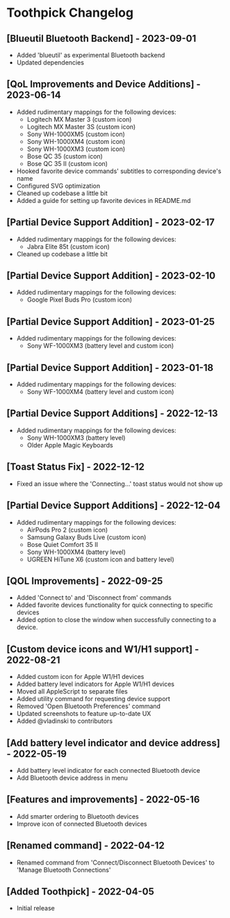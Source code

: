 # Toothpick Changelog

## [Blueutil Bluetooth Backend] - 2023-09-01

- Added 'blueutil' as experimental Bluetooth backend
- Updated dependencies

## [QoL Improvements and Device Additions] - 2023-06-14

- Added rudimentary mappings for the following devices:
  - Logitech MX Master 3 (custom icon)
  - Logitech MX Master 3S (custom icon)
  - Sony WH-1000XM5 (custom icon)
  - Sony WH-1000XM4 (custom icon)
  - Sony WH-1000XM3 (custom icon)
  - Bose QC 35 (custom icon)
  - Bose QC 35 II (custom icon)
- Hooked favorite device commands' subtitles to corresponding device's name
- Configured SVG optimization
- Cleaned up codebase a little bit
- Added a guide for setting up favorite devices in README.md

## [Partial Device Support Addition] - 2023-02-17

- Added rudimentary mappings for the following devices:
  - Jabra Elite 85t (custom icon)
- Cleaned up codebase a little bit

## [Partial Device Support Addition] - 2023-02-10

- Added rudimentary mappings for the following devices:
  - Google Pixel Buds Pro (custom icon)

## [Partial Device Support Addition] - 2023-01-25

- Added rudimentary mappings for the following devices:
  - Sony WF-1000XM3 (battery level and custom icon)

## [Partial Device Support Addition] - 2023-01-18

- Added rudimentary mappings for the following devices:
  - Sony WF-1000XM4 (battery level and custom icon)

## [Partial Device Support Additions] - 2022-12-13

- Added rudimentary mappings for the following devices:
  - Sony WH-1000XM3 (battery level)
  - Older Apple Magic Keyboards

## [Toast Status Fix] - 2022-12-12

- Fixed an issue where the 'Connecting...' toast status would not show up

## [Partial Device Support Additions] - 2022-12-04

- Added rudimentary mappings for the following devices:
  - AirPods Pro 2 (custom icon)
  - Samsung Galaxy Buds Live (custom icon)
  - Bose Quiet Comfort 35 II
  - Sony WH-1000XM4 (battery level)
  - UGREEN HiTune X6 (custom icon and battery level)

## [QOL Improvements] - 2022-09-25

- Added 'Connect to' and 'Disconnect from' commands
- Added favorite devices functionality for quick connecting to specific devices
- Added option to close the window when successfully connecting to a device.

## [Custom device icons and W1/H1 support] - 2022-08-21

- Added custom icon for Apple W1/H1 devices
- Added battery level indicators for Apple W1/H1 devices
- Moved all AppleScript to separate files
- Added utility command for requesting device support
- Removed 'Open Bluetooth Preferences' command
- Updated screenshots to feature up-to-date UX
- Added @vladinski to contributors

## [Add battery level indicator and device address] - 2022-05-19

- Add battery level indicator for each connected Bluetooth device
- Add Bluetooth device address in menu

## [Features and improvements] - 2022-05-16

- Add smarter ordering to Bluetooth devices
- Improve icon of connected Bluetooth devices

## [Renamed command] - 2022-04-12

- Renamed command from 'Connect/Disconnect Bluetooth Devices' to 'Manage Bluetooth Connections'

## [Added Toothpick] - 2022-04-05

- Initial release
